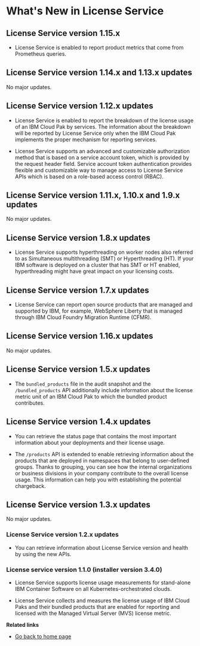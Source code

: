 
# What's New in License Service

## License Service version 1.15.x

- License Service is enabled to report product metrics that come from Prometheus queries.

## License Service version 1.14.x and 1.13.x updates

No major updates.

## License Service version 1.12.x updates

- License Service is enabled to report the breakdown of the license usage of an IBM Cloud Pak by services. The information about the breakdown will be reported by License Service only when the IBM Cloud Pak implements the proper mechanism for reporting services.

- License Service supports an advanced and customizable authorization method that is based on a service account token, which is provided by the request header field. Service account token authentication provides flexible and customizable way to manage access to License Service APIs which is based on a role-based access control (RBAC).

## License Service version 1.11.x, 1.10.x and 1.9.x updates

No major updates.

## License Service version 1.8.x updates

- License Service supports hyperthreading on worker nodes also referred to as Simultaneous multithreading (SMT) or Hyperthreading (HT). If your IBM software is deployed on a cluster that has SMT or HT enabled, hyperthreading might have great impact on your licensing costs.

## License Service version 1.7.x updates

- License Service can report open source products that are  managed and supported by IBM, for example, WebSphere Liberty that is managed through IBM Cloud Foundry Migration Runtime (CFMR).

## License Service version 1.16.x updates

No major updates.

## License Service version 1.5.x updates

- The `bundled_products` file in the audit snapshot and the `/bundled_products` API additionally include information about the license metric unit of an IBM Cloud Pak to which the bundled product contributes.

## License Service version 1.4.x updates

- You can retrieve the status page that contains the most important information about your deployments and their license usage.

- The `/products` API is extended to enable retrieving information about the products that are deployed in namespaces that belong to user-defined groups. Thanks to grouping, you can see how the internal organizations or business divisions in your company contribute to the overall license usage. This information can help you with establishing the potential chargeback.

## License Service version 1.3.x updates

No major updates.

### License Service version 1.2.x updates

- You can retrieve information about License Service version and health by using the new APIs.

### License service version 1.1.0 (installer version 3.4.0)

- License Service supports license usage measurements for stand-alone IBM Container Software on all Kubernetes-orchestrated clouds.

- License Service collects and measures the license usage of IBM Cloud Paks and their bundled products that are enabled for reporting and licensed with the Managed Virtual Server (MVS) license metric.

<b>Related links</b>

- [Go back to home page](../License_Service_main.md#documentation)
